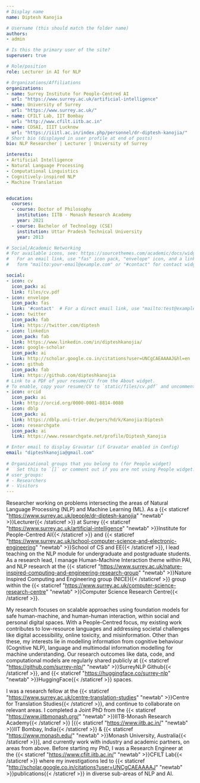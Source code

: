 ```yaml
---
# Display name
name: Diptesh Kanojia

# Username (this should match the folder name)
authors:
- admin 

# Is this the primary user of the site?
superuser: true

# Role/position
role: Lecturer in AI for NLP

# Organizations/Affiliations
organizations:
- name: Surrey Institute for People-Centred AI
  url: "https://www.surrey.ac.uk/artificial-intelligence"
- name: University of Surrey
  url: "https://www.surrey.ac.uk/"
- name: CFILT Lab, IIT Bombay
  url: "http://www.cfilt.iitb.ac.in"
- name: CDSAI, IIIT Lucknow
  url: "https://iiitl.ac.in/index.php/personnel/dr-diptesh-kanojia/"
# Short bio (displayed in user profile at end of posts)
bio: NLP Researcher | Lecturer | University of Surrey

interests:
- Artificial Intelligence
- Natural Language Processing 
- Computational Linguistics
- Cognitively-inspired NLP
- Machine Translation


education:
  courses:
  - course: Doctor of Philosophy
    institution: IITB - Monash Research Academy
    year: 2021
  - course: Bachelor of Technology (CSE)
    institution: Uttar Pradesh Technical University
    year: 2013

# Social/Academic Networking
# For available icons, see: https://sourcethemes.com/academic/docs/widgets/#icons
#   For an email link, use "fas" icon pack, "envelope" icon, and a link in the
#   form "mailto:your-email@example.com" or "#contact" for contact widget.

social:
- icon: cv
  icon_pack: ai
  link: files/cv.pdf
- icon: envelope
  icon_pack: fas
  link: '#contact'  # For a direct email link, use "mailto:test@example.org".
- icon: twitter
  icon_pack: fab
  link: https://twitter.com/diptesh
- icon: linkedin
  icon_pack: fab
  link: https://www.linkedin.com/in/dipteshkanojia/
- icon: google-scholar
  icon_pack: ai
  link: http://scholar.google.co.in/citations?user=UNCgCAEAAAAJ&hl=en
- icon: github
  icon_pack: fab
  link: https://github.com/dipteshkanojia
# Link to a PDF of your resume/CV from the About widget.
# To enable, copy your resume/CV to `static/files/cv.pdf` and uncomment the lines below.  
- icon: orcid
  icon_pack: ai
  link: http://orcid.org/0000-0001-8814-0080
- icon: dblp
  icon_pack: ai
  link: https://dblp.uni-trier.de/pers/hd/k/Kanojia:Diptesh
- icon: researchgate
  icon_pack: ai
  link: https://www.researchgate.net/profile/Diptesh_Kanojia

# Enter email to display Gravatar (if Gravatar enabled in Config)
email: "dipteshkanojia@gmail.com"
  
# Organizational groups that you belong to (for People widget)
#   Set this to `[]` or comment out if you are not using People widget.  
# user_groups:
# - Researchers
# - Visitors
---
```

Researcher working on problems intersecting the areas of Natural Language Processing (NLP) and Machine Learning (ML). As a {{< staticref "https://www.surrey.ac.uk/people/dr-diptesh-kanojia" "newtab" >}}Lecturer{{< /staticref >}} at Surrey {{< staticref "https://www.surrey.ac.uk/artificial-intelligence" "newtab" >}}Institute for People-Centred AI{{< /staticref >}}  and {{< staticref "https://www.surrey.ac.uk/school-computer-science-and-electronic-engineering" "newtab" >}}School of CS and EE{{< /staticref >}}, I lead teaching on the NLP module for undergraduate and postgraduate students. As a research lead, I manage Human-Machine Interaction theme within PAI, and NLP research at the {{< staticref "https://www.surrey.ac.uk/nature-inspired-computing-and-engineering-research-group" "newtab" >}}Nature Inspired Computing and Engineering group (NICE){{< /staticref >}} group within the {{< staticref "https://www.surrey.ac.uk/computer-science-research-centre" "newtab" >}}Computer Science Research Centre{{< /staticref >}}. 

My research focuses on scalable approaches using foundation models for safe human-machine, and human-human interaction, within social and personal digital spaces. With a People-Centred focus, my existing work contributes to low-resource languages and addressing societal challenges like digital accessibility, online toxicity, and misinformation. Other than these, my interests lie in modelling information from cognitive behaviour (Cognitive NLP), language and multimodal information modelling for machine understanding. Our research outcomes like data, code, and computational models are regularly shared publicly at {{< staticref "https://github.com/surrey-nlp/" "newtab" >}}SurreyNLP Github{{< /staticref >}}, and {{< staticref "https://huggingface.co/surrey-nlp" "newtab" >}}HuggingFace{{< /staticref >}} spaces. 

I was a research fellow at the {{< staticref "https://www.surrey.ac.uk/centre-translation-studies" "newtab" >}}Centre for Translation Studies{{< /staticref >}}, and continue to collaborate on relevant areas. I completed a Joint PhD from the {{< staticref "https://www.iitbmonash.org/" "newtab" >}}IITB-Monash Research Academy{{< /staticref >}} [{{< staticref "https://www.iitb.ac.in/" "newtab" >}}IIT Bombay, India{{< /staticref >}} & {{< staticref "https://www.monash.edu/" "newtab" >}}Monash University, Australia{{< /staticref >}}], and currently work with industry and academic partners, on areas from above. Before starting my PhD, I was a Research Engineer at the {{< staticref "https://www.cfilt.iitb.ac.in/" "newtab" >}}CFILT Lab{{< /staticref >}} where my investigations led to {{< staticref "http://scholar.google.co.in/citations?user=UNCgCAEAAAAJ" "newtab" >}}publications{{< /staticref >}} in diverse sub-areas of NLP and AI.


